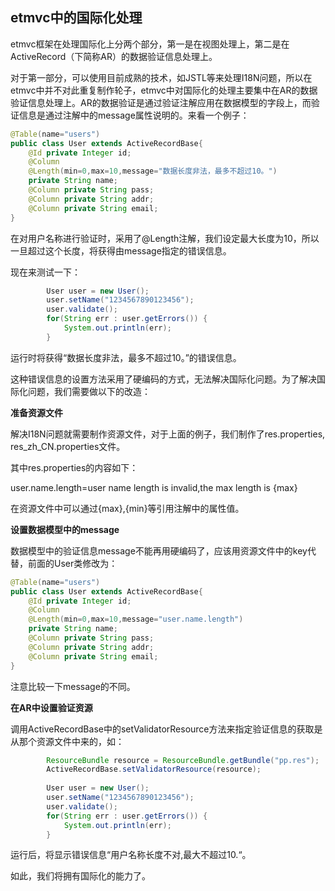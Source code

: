 ## etmvc中的国际化处理

etmvc框架在处理国际化上分两个部分，第一是在视图处理上，第二是在ActiveRecord（下简称AR）的数据验证信息处理上。

对于第一部分，可以使用目前成熟的技术，如JSTL等来处理I18N问题，所以在etmvc中并不对此重复制作轮子，etmvc中对国际化的处理主要集中在AR的数据验证信息处理上。AR的数据验证是通过验证注解应用在数据模型的字段上，而验证信息是通过注解中的message属性说明的。来看一个例子：

```java
@Table(name="users")
public class User extends ActiveRecordBase{
	@Id private Integer id;
	@Column 
	@Length(min=0,max=10,message="数据长度非法，最多不超过10。")
	private String name;
	@Column private String pass;
	@Column private String addr;
	@Column private String email;
}
```

在对用户名称进行验证时，采用了@Length注解，我们设定最大长度为10，所以一旦超过这个长度，将获得由message指定的错误信息。

现在来测试一下：

```java
		User user = new User();
		user.setName("1234567890123456");
		user.validate();
		for(String err : user.getErrors()) {
			System.out.println(err);
		}
```

运行时将获得“数据长度非法，最多不超过10。”的错误信息。

这种错误信息的设置方法采用了硬编码的方式，无法解决国际化问题。为了解决国际化问题，我们需要做以下的改造：

**准备资源文件**

解决I18N问题就需要制作资源文件，对于上面的例子，我们制作了res.properties, res\_zh\_CN.properties文件。

其中res.properties的内容如下：

user.name.length=user name length is invalid,the max length is {max}

在资源文件中可以通过{max},{min}等引用注解中的属性值。

**设置数据模型中的message**

数据模型中的验证信息message不能再用硬编码了，应该用资源文件中的key代替，前面的User类修改为：

```java
@Table(name="users")
public class User extends ActiveRecordBase{
	@Id private Integer id;
	@Column 
	@Length(min=0,max=10,message="user.name.length")
	private String name;
	@Column private String pass;
	@Column private String addr;
	@Column private String email;
}
```

注意比较一下message的不同。

**在AR中设置验证资源**

调用ActiveRecordBase中的setValidatorResource方法来指定验证信息的获取是从那个资源文件中来的，如：
```java
		ResourceBundle resource = ResourceBundle.getBundle("pp.res");
		ActiveRecordBase.setValidatorResource(resource);
		
		User user = new User();
		user.setName("1234567890123456");
		user.validate();
		for(String err : user.getErrors()) {
			System.out.println(err);
		}
```

运行后，将显示错误信息“用户名称长度不对,最大不超过10.“。

如此，我们将拥有国际化的能力了。
